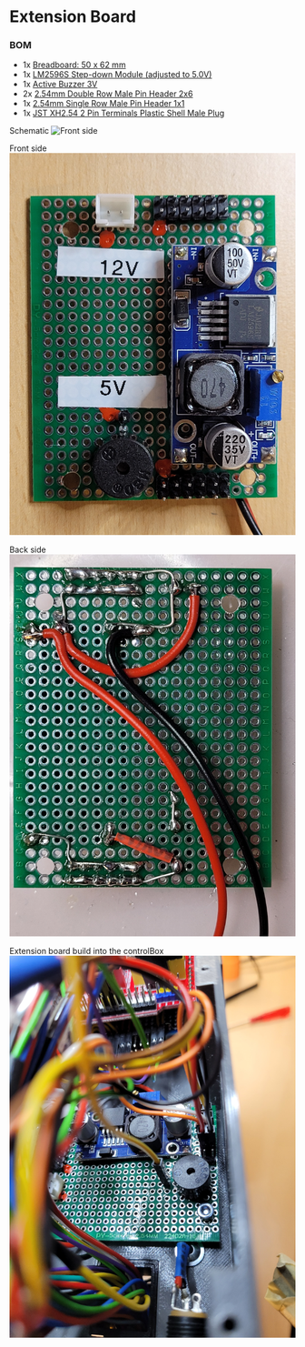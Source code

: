 # Extension Board 

### BOM

* 1x [Breadboard: 50 x 62 mm](https://www.aliexpress.com/item/1005004818919331.html)
* 1x [LM2596S Step-down Module (adjusted to 5.0V)](https://www.aliexpress.com/item/32653212622.html)
* 1x [Active Buzzer 3V](https://www.aliexpress.com/item/1005004005677478.html)
* 2x [2.54mm Double Row Male Pin Header 2x6](https://www.aliexpress.com/item/1005006142829300.html)
* 1x [2.54mm Single Row Male Pin Header 1x1](https://www.aliexpress.com/item/1005001514058091.html)
* 1x [JST XH2.54 2 Pin Terminals Plastic Shell Male Plug](https://www.aliexpress.com/item/1005003422202370.html)

Schematic
![Front side](/KiCad/Extension/Extension.jpg)

Front side
![Front side](/Extension/01.jpg)

Back side
![Back side](/Extension/02.jpg)

Extension board build into the controlBox
![Buildin](/Extension/03.jpg)